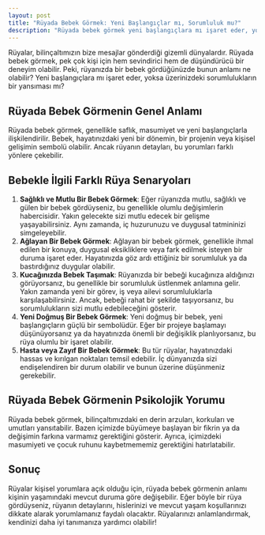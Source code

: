 ```yaml
---
layout: post
title: "Rüyada Bebek Görmek: Yeni Başlangıçlar mı, Sorumluluk mu?"
description: "Rüyada bebek görmek yeni başlangıçlara mı işaret eder, yoksa üzerinizdeki sorumlulukların bir yansıması mı?"
---
```


Rüyalar, bilinçaltımızın bize mesajlar gönderdiği gizemli dünyalardır. Rüyada bebek görmek, pek çok kişi için hem sevindirici hem de düşündürücü bir deneyim olabilir. Peki, rüyanızda bir bebek gördüğünüzde bunun anlamı ne olabilir? Yeni başlangıçlara mı işaret eder, yoksa üzerinizdeki sorumlulukların bir yansıması mı?

## Rüyada Bebek Görmenin Genel Anlamı

Rüyada bebek görmek, genellikle saflık, masumiyet ve yeni başlangıçlarla ilişkilendirilir. Bebek, hayatınızdaki yeni bir dönemin, bir projenin veya kişisel gelişimin sembolü olabilir. Ancak rüyanın detayları, bu yorumları farklı yönlere çekebilir.

## Bebekle İlgili Farklı Rüya Senaryoları

1. **Sağlıklı ve Mutlu Bir Bebek Görmek**: Eğer rüyanızda mutlu, sağlıklı ve gülen bir bebek gördüyseniz, bu genellikle olumlu değişimlerin habercisidir. Yakın gelecekte sizi mutlu edecek bir gelişme yaşayabilirsiniz. Aynı zamanda, iç huzurunuzu ve duygusal tatmininizi simgeleyebilir.
2. **Ağlayan Bir Bebek Görmek**: Ağlayan bir bebek görmek, genellikle ihmal edilen bir konuya, duygusal eksikliklere veya fark edilmek isteyen bir duruma işaret eder. Hayatınızda göz ardı ettiğiniz bir sorumluluk ya da bastırdığınız duygular olabilir.
3. **Kucağınızda Bebek Taşımak**: Rüyanızda bir bebeği kucağınıza aldığınızı görüyorsanız, bu genellikle bir sorumluluk üstlenmek anlamına gelir. Yakın zamanda yeni bir görev, iş veya ailevi sorumluluklarla karşılaşabilirsiniz. Ancak, bebeği rahat bir şekilde taşıyorsanız, bu sorumlulukların sizi mutlu edebileceğini gösterir.
4. **Yeni Doğmuş Bir Bebek Görmek**: Yeni doğmuş bir bebek, yeni başlangıçların güçlü bir sembolüdür. Eğer bir projeye başlamayı düşünüyorsanız ya da hayatınızda önemli bir değişiklik planlıyorsanız, bu rüya olumlu bir işaret olabilir.
5. **Hasta veya Zayıf Bir Bebek Görmek**: Bu tür rüyalar, hayatınızdaki hassas ve kırılgan noktaları temsil edebilir. İç dünyanızda sizi endişelendiren bir durum olabilir ve bunun üzerine düşünmeniz gerekebilir.

## Rüyada Bebek Görmenin Psikolojik Yorumu

Rüyada bebek görmek, bilinçaltımızdaki en derin arzuları, korkuları ve umutları yansıtabilir. Bazen içimizde büyümeye başlayan bir fikrin ya da değişimin farkına varmamız gerektiğini gösterir. Ayrıca, içimizdeki masumiyeti ve çocuk ruhunu kaybetmememiz gerektiğini hatırlatabilir.

## Sonuç

Rüyalar kişisel yorumlara açık olduğu için, rüyada bebek görmenin anlamı kişinin yaşamındaki mevcut duruma göre değişebilir. Eğer böyle bir rüya gördüyseniz, rüyanın detaylarını, hislerinizi ve mevcut yaşam koşullarınızı dikkate alarak yorumlamanız faydalı olacaktır. Rüyalarınızı anlamlandırmak, kendinizi daha iyi tanımanıza yardımcı olabilir!